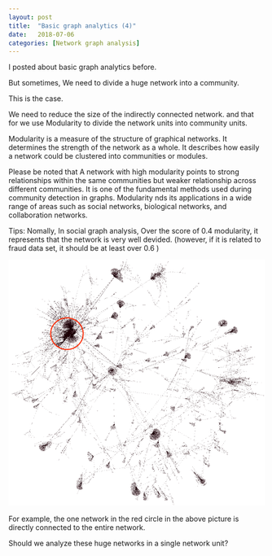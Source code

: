 ```yaml
---
layout: post
title:  "Basic graph analytics (4)"
date:   2018-07-06
categories: [Network graph analysis]
---
```


I posted about basic graph analytics before.

But sometimes, We need to divide a huge network into a community.

This is the case.

We need to reduce the size of the indirectly connected network. and that for we use Modularity to divide the network units into community units. 

Modularity is a measure of the structure of graphical networks. It determines the strength of the network as a whole. It describes how easily a network could be clustered into communities or modules.

Please be noted that A network with high modularity points to strong relationships within the same communities but weaker relationship across different communities. It is one of the fundamental methods used during community detection in graphs. Modularity  nds its applications in a wide range of areas such as social networks, biological networks, and collaboration networks.

Tips: Nomally, In social graph analysis, Over the score of 0.4 modularity, it represents that the network is very well devided. (however, if it is related to fraud data set, it should be at least over 0.6 ) 

![screenshot_1](/static/img/total_network.png)

For example, the one network in the red circle in the above picture is directly connected to the entire network.

Should we analyze these huge networks in a single network unit?
